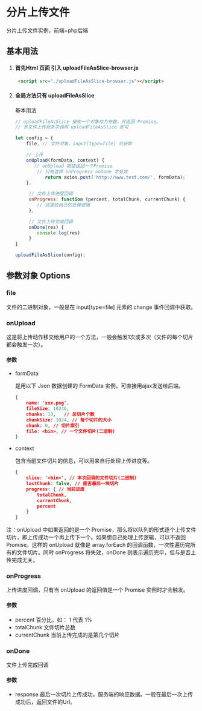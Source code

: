 # 分片上传文件
分片上传文件实例，前端+php后端

## 基本用法

1.   #### 首先Html 页面 引入 uploadFileAsSlice-browser.js

     ```html
      <script src="./uploadFileAsSlice-browser.js"></script>
     ```

2.   #### 全局方法只有 uploadFileAsSlice

     基本用法

     ```js
     // uploadFileAsSlice 接收一个对象作为参数，并返回 Promise。
     // 多文件上传就多次调用 uploadFileAsSlice 即可
     
     let config = {
         file, // 文件对象，input[type=file] 可获取
     
         // 上传
         onUpload(formData, context) {
         	// onUpload 期望返回一个Promise
             // 只有这样 onProgress onDone 才有效
            	return axios.post('http://www.test.com/', formData);
         },
     
          // 文件上传进度回调
          onProgress: function (percent, totalChunk, currentChunk) {
             // 这里放自己的处理逻辑
          },
     
          // 文件上传完成回调
          onDone(res) {
             console.log(res)
          }
     }
     
     uploadFileAsSlice(config);
     ```

     

## 参数对象 Options

### file

文件的二进制对象，一般是在 input[type=file] 元素的 change 事件回调中获取。

### onUpload

这是将上传动作移交给用户的一个方法，一般会触发1次或多次（文件的每个切片都会触发一次）。

#### 参数

-   formData

    是用以下 Json 数据创建的 FormData 实例，可直接用ajax发送给后端。

    ```json
    {
      	name: 'xxx.png',
      	fileSize: 10240,
      	chunks: 10,   // 总切片个数
      	chunkSize: 1024, // 每个切片的大小
      	chunk: 0, // 切片索引
      	file: <bin>, // 一个文件切片(二进制)
    }
    ```

    

-   context

    包含当前文件切片的信息，可以用来自行处理上传进度等。

    ```json
    {
        slice: '<bin>', // 本次回调的文件切片(二进制)
        lastChunk: false, // 是否最后一块切片
        progress: { // 当前进度
            totalChunk,
            currentChunk,
            percent
        }
    }
    ```

注：onUpload 中如果返回的是一个 Promise，那么将以队列的形式逐个上传文件切片，即上传成功一个再上传下一个。如果想自己处理上传逻辑，可以不返回 Promise。这样的 onUpload 就像是 array.forEach 的回调函数，一次性遍历完所有的文件切片。同时 onProgress 将失效，onDone 则表示遍历完毕，但与是否上传完成无关。 

### onProgress

上传进度回调，只有当 onUpload 的返回值是一个 Promise 实例时才会触发。

#### 参数

-   percent 百分比，如： 1 代表 1%
-   totalChunk 文件切片总数
-   currentChunk 当前上传完成的是第几个切片



### onDone

文件上传完成回调

#### 参数

-   response 最后一次切片上传成功，服务端的响应数据。一般在最后一次上传成功后，返回文件的Url。



